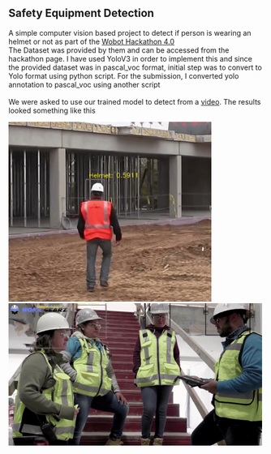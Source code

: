 ## Safety Equipment Detection

A simple computer vision based project to detect if person is wearing an helmet or not as part of the 
[Wobot Hackathon 4.0](https://wobot.ai/blog/wobot-hackathon-4-0/)
<br>
The Dataset was provided by them and can be accessed from the hackathon page.
I have used YoloV3 in order to implement this and since the provided dataset was
in pascal_voc format, initial step was to convert to Yolo format using python script. For the 
submission, I converted yolo annotation to pascal_voc using another script
<br><br>
We were asked to use our trained model to detect from a [video](https://www.youtube.com/watch?v=6PoPwZ0WO9w). The results looked something like this

<img src="Images/ex1.gif" width=400/> <img src="Images/ex2.gif" width=500/>
